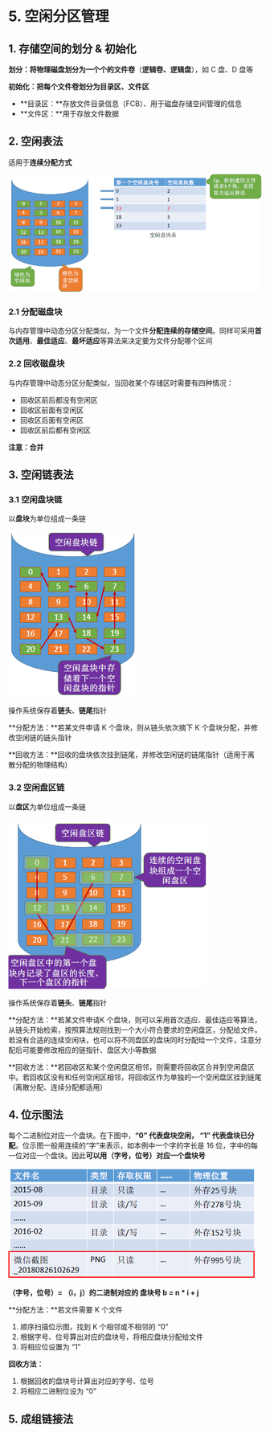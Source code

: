 # 5. 空闲分区管理

## 1. 存储空间的划分 & 初始化

**划分：**将物理磁盘划分为一个个的**文件卷**（**逻辑卷、逻辑盘**），如 C 盘、D 盘等

**初始化：**把每个文件卷划分为**目录区、文件区**

* **目录区：**存放文件目录信息（FCB）、用于磁盘存储空间管理的信息
* **文件区：**用于存放文件数据

## 2. 空闲表法

适用于**连续分配方式**

![](../.gitbook/assets/image%20%28109%29.png)

### 2.1 分配磁盘块

与内存管理中动态分区分配类似，为一个文件**分配连续的存储空间**。同样可采用**首次适用**、**最佳适应**、**最坏适应**等算法来决定要为文件分配哪个区间

### 2.2 回收磁盘块

与内存管理中动态分区分配类似，当回收某个存储区时需要有四种情况：

* 回收区前后都没有空闲区
* 回收区前面有空闲区
* 回收区后面有空闲区
* 回收区前后都有空闲区

**注意：合并**

## 3. 空闲链表法

### 3.1 空闲盘块链

以**盘块**为单位组成一条链

![](../.gitbook/assets/image%20%28105%29.png)

操作系统保存着**链头**、**链尾**指针

**分配方法：**若某文件申请 K 个盘块，则从链头依次摘下 K 个盘块分配，并修改空闲链的链头指针

**回收方法：**回收的盘块依次挂到链尾，并修改空闲链的链尾指针（适用于离散分配的物理结构）

### 3.2 空闲盘区链

以**盘区**为单位组成一条链

![](../.gitbook/assets/image%20%28110%29.png)

操作系统保存着**链头**、**链尾**指针

**分配方法：**若某文件申请K 个盘块，则可以采用首次适应、最佳适应等算法，从链头开始检索，按照算法规则找到一个大小符合要求的空闲盘区，分配给文件。若没有合适的连续空闲块，也可以将不同盘区的盘块同时分配给一个文件，注意分配后可能要修改相应的链指针、盘区大小等数据

**回收方法：**若回收区和某个空闲盘区相邻，则需要将回收区合并到空闲盘区中。若回收区没有和任何空闲区相邻，将回收区作为单独的一个空闲盘区挂到链尾（离散分配、连续分配都适用）

## 4. 位示图法

每个二进制位对应一个盘块。在下图中，**“0” 代表盘块空闲， “1” 代表盘块已分配**。位示图一般用连续的“字”来表示，如本例中一个字的字长是 16 位，字中的每一位对应一个盘块。因此**可以用（字号，位号）对应一个盘块号**

![](../.gitbook/assets/image%20%2890%29.png)

**（字号，位号）= （i，j）的二进制对应的 盘块号 b = n \* i + j**

**分配方法：**若文件需要 K 个文件

1. 顺序扫描位示图，找到 K 个相邻或不相邻的 “0”
2. 根据字号、位号算出对应的盘块号，将相应盘块分配给文件
3. 将相应位设置为 “1”

**回收方法：**

1. 根据回收的盘块号计算出对应的字号、位号
2. 将相应二进制位设为 “0”

## 5. 成组链接法

